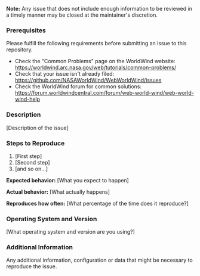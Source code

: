 **Note:** Any issue that does not include enough information to be reviewed in a timely manner may be closed at the
maintainer's discretion.

### Prerequisites

Please fulfill the following requirements before submitting an issue to this repository.

- Check the "Common Problems" page on the WorldWind website: https://worldwind.arc.nasa.gov/web/tutorials/common-problems/
- Check that your issue isn't already filed: https://github.com/NASAWorldWind/WebWorldWind/issues
- Check the WorldWind forum for common solutions: https://forum.worldwindcentral.com/forum/web-world-wind/web-world-wind-help

### Description

[Description of the issue]

### Steps to Reproduce

1. [First step]
2. [Second step]
3. [and so on...]

**Expected behavior:** [What you expect to happen]

**Actual behavior:** [What actually happens]

**Reproduces how often:** [What percentage of the time does it reproduce?]

### Operating System and Version

[What operating system and version are you using?]

### Additional Information

Any additional information, configuration or data that might be necessary to reproduce the issue.